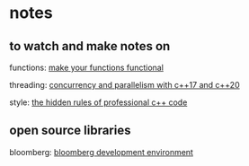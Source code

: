 # notes

## to watch and make notes on

functions: [make your functions functional](https://www.fluentcpp.com/2016/11/22/make-your-functions-functional)

threading: [concurrency and parallelism with c++17 and c++20](https://www.youtube.com/watch?v=fkqVRzy4JhA)

style: [the hidden rules of professional c++ code](https://www.youtube.com/watch?v=fu6N6JbPOrI)

## open source libraries

bloomberg: [bloomberg development environment](https://github.com/bloomberg/bde)
